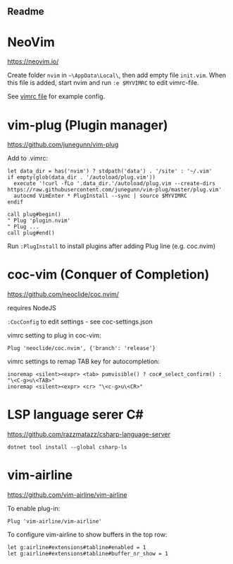 ## Readme

# NeoVim
https://neovim.io/

Create folder `nvim` in `~\AppData\Local\`, then add empty file `init.vim`.
When this file is added, start nvim and run `:e $MYVIMRC` to edit vimrc-file.

See [vimrc file](./vim.init) for example config.

# vim-plug (Plugin manager)
https://github.com/junegunn/vim-plug

Add to .vimrc:
```
let data_dir = has('nvim') ? stdpath('data') . '/site' : '~/.vim'
if empty(glob(data_dir . '/autoload/plug.vim'))
  execute '!curl -fLo '.data_dir.'/autoload/plug.vim --create-dirs  https://raw.githubusercontent.com/junegunn/vim-plug/master/plug.vim'
  autocmd VimEnter * PlugInstall --sync | source $MYVIMRC
endif

call plug#begin()
" Plug 'plugin.nvim'
" Plug ...
call plug#end()
```

Run `:PlugInstall` to install plugins after adding Plug line (e.g. coc.nvim)

# coc-vim (Conquer of Completion)
https://github.com/neoclide/coc.nvim/

requires NodeJS

`:CocConfig` to edit settings - see coc-settings.json

vimrc setting to plug in coc-vim:
```
Plug 'neoclide/coc.nvim', {'branch': 'release'}
```

vimrc settings to remap TAB key for autocompletion:
```
inoremap <silent><expr> <tab> pumvisible() ? coc#_select_confirm() : "\<C-g>u\<TAB>"
inoremap <silent><expr> <cr> "\<c-g>u\<CR>"
```

# LSP language serer C#
https://github.com/razzmatazz/csharp-language-server

`dotnet tool install --global csharp-ls`

# vim-airline
https://github.com/vim-airline/vim-airline

To enable plug-in:
```
Plug 'vim-airline/vim-airline'
```

To configure vim-airline to show buffers in the top row:
```
let g:airline#extensions#tabline#enabled = 1
let g:airline#extensions#tabline#buffer_nr_show = 1
```

